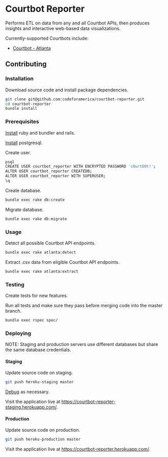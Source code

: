 # Courtbot Reporter

Performs ETL on data from any and all Courtbot APIs, then produces insights and interactive web-based data visualizations.

Currently-supported Courtbots include:
  + [Courtbot - Atlanta](https://github.com/codeforamerica/courtbot)

## Contributing

### Installation

Download source code and install package dependencies.

```` sh
git clone git@github.com:codeforamerica/courtbot-reporter.git
cd courtbot-reporter
bundle install
````

### Prerequisites

[Install](http://data-creative.info/process-documentation/2015/07/18/how-to-set-up-a-mac-development-environment.html#ruby) ruby and bundler and rails.

[Install](http://data-creative.info/process-documentation/2015/07/18/how-to-set-up-a-mac-development-environment.html#postgresql) postgresql.

Create user.

```` sh
psql
CREATE USER courtbot_reporter WITH ENCRYPTED PASSWORD 'c0urtb0t!';
ALTER USER courtbot_reporter CREATEDB;
ALTER USER courtbot_reporter WITH SUPERUSER;
\q
````

Create database.

```` sh
bundle exec rake db:create
````

Migrate database.

```` sh
bundle exec rake db:migrate
````

### Usage

Detect all possible Courtbot API endpoints.

```` sh
bundle exec rake atlanta:detect
````

Extract .csv data from eligible Courtbot API endpoints.

```` sh
bundle exec rake atlanta:extract
````









### Testing

Create tests for new features.

Run all tests and make sure they pass before merging code into the master branch.

```` sh
bundle exec rspec spec/
````

### Deploying

NOTE: Staging and production servers use different databases but share the same database credentials.

#### Staging

Update source code on staging.

```` sh
git push heroku-staging master
````

[Debug](http://data-creative.info/process-documentation/2015/07/25/how-to-deploy-a-rails-app-to-heroku.html#debugging) as necessary.

Visit the application live at https://courtbot-reporter-staging.herokuapp.com/.

#### Production

Update source code on production.

```` sh
git push heroku-production master
````

Visit the application live at https://courtbot-reporter.herokuapp.com/.
